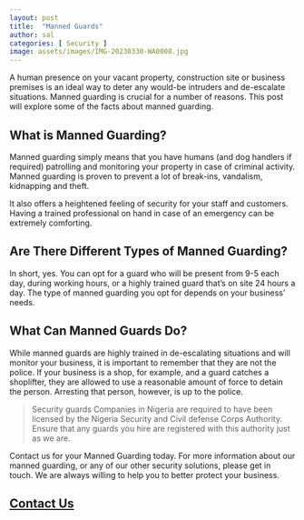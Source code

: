 ```yaml
---
layout: post
title:  "Manned Guards"
author: sal
categories: [ Security ]
image: assets/images/IMG-20230330-WA0008.jpg
---
```

A human presence on your vacant property, construction site or business premises is an ideal way to deter any would-be intruders and de-escalate situations. Manned guarding is crucial for a number of reasons. This post will explore some of the facts about manned guarding.

## What is Manned Guarding?
Manned guarding simply means that you have humans (and dog handlers if required) patrolling and monitoring your property in case of criminal activity. Manned guarding is proven to prevent a lot of break-ins,  vandalism, kidnapping and theft.

It also offers a heightened feeling of security for your staff and customers. Having a trained professional on hand in case of an emergency can be extremely comforting.

## Are There Different Types of Manned Guarding?
In short, yes. You can opt for a guard who will be present from 9-5 each day, during working hours, or a highly trained guard that’s on site 24 hours a day. The type of manned guarding you opt for depends on your business’ needs.

## What Can Manned Guards Do?
While manned guards are highly trained in de-escalating situations and will monitor your business, it is important to remember that they are not the police. If your business is a shop, for example, and a guard catches a shoplifter, they are allowed to use a reasonable amount of force to detain the person. Arresting that person, however, is up to the police.

> Security guards Companies in Nigeria are required to have been licensed by the Nigeria Security and Civil defense Corps  Authority. Ensure that any guards you hire are registered with this authority just as we are.

 Contact us for your Manned Guarding today. For more information about our manned guarding, or any of our other security solutions, please get in touch.  We are always willing to help you to better protect your business.
 
## [Contact Us](/contact)

